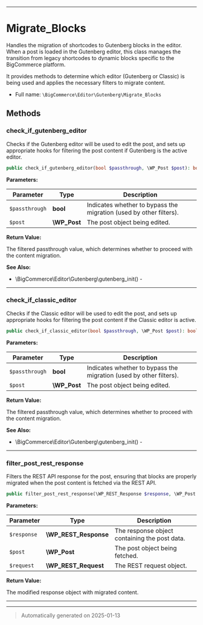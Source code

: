 ***

# Migrate_Blocks

Handles the migration of shortcodes to Gutenberg blocks in the editor. When a post is loaded in the
Gutenberg editor, this class manages the transition from legacy shortcodes to dynamic blocks
specific to the BigCommerce platform.

It provides methods to determine which editor (Gutenberg or Classic) is being used and
applies the necessary filters to migrate content.

* Full name: `\BigCommerce\Editor\Gutenberg\Migrate_Blocks`




## Methods


### check_if_gutenberg_editor

Checks if the Gutenberg editor will be used to edit the post, and sets up appropriate hooks
for filtering the post content if Gutenberg is the active editor.

```php
public check_if_gutenberg_editor(bool $passthrough, \WP_Post $post): bool
```








**Parameters:**

| Parameter | Type | Description |
|-----------|------|-------------|
| `$passthrough` | **bool** | Indicates whether to bypass the migration (used by other filters). |
| `$post` | **\WP_Post** | The post object being edited. |


**Return Value:**

The filtered passthrough value, which determines whether to proceed with the content migration.




**See Also:**

* \BigCommerce\Editor\Gutenberg\gutenberg_init() - 

***

### check_if_classic_editor

Checks if the Classic editor will be used to edit the post, and sets up appropriate hooks
for filtering the post content if the Classic editor is active.

```php
public check_if_classic_editor(bool $passthrough, \WP_Post $post): bool
```








**Parameters:**

| Parameter | Type | Description |
|-----------|------|-------------|
| `$passthrough` | **bool** | Indicates whether to bypass the migration (used by other filters). |
| `$post` | **\WP_Post** | The post object being edited. |


**Return Value:**

The filtered passthrough value, which determines whether to proceed with the content migration.




**See Also:**

* \BigCommerce\Editor\Gutenberg\gutenberg_init() - 

***

### filter_post_rest_response

Filters the REST API response for the post, ensuring that blocks are properly migrated
when the post content is fetched via the REST API.

```php
public filter_post_rest_response(\WP_REST_Response $response, \WP_Post $post, \WP_REST_Request $request): \WP_REST_Response
```








**Parameters:**

| Parameter | Type | Description |
|-----------|------|-------------|
| `$response` | **\WP_REST_Response** | The response object containing the post data. |
| `$post` | **\WP_Post** | The post object being fetched. |
| `$request` | **\WP_REST_Request** | The REST request object. |


**Return Value:**

The modified response object with migrated content.




***


***
> Automatically generated on 2025-01-13
